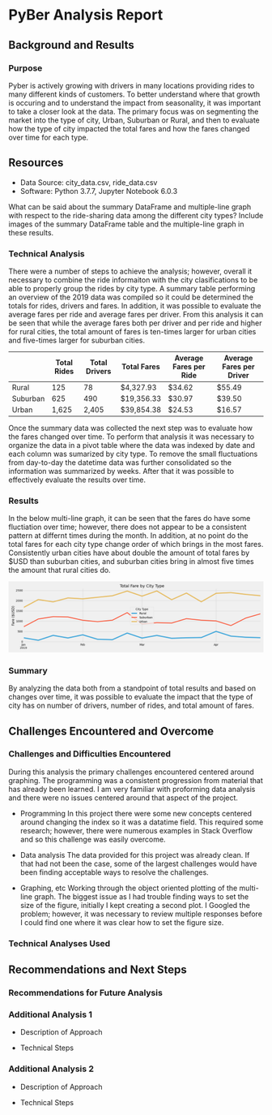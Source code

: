 # PyBer Analysis Report

## Background and Results

### Purpose
Pyber is actively growing with drivers in many locations providing rides to many different kinds of customers.  To better understand where that growth is occuring and to understand the impact from seasonality, it was important to take a closer look at the data.  The primary focus was on segmenting the market into the type of city, Urban, Suburban or Rural, and then to evaluate how the type of city impacted the total fares and how the fares changed over time for each type.  

## Resources
- Data Source:  city_data.csv, ride_data.csv
- Software:  Python 3.7.7, Jupyter Notebook 6.0.3

What can be said about the summary DataFrame and multiple-line graph with respect to the ride-sharing data among the different city types? Include images of the summary DataFrame table and the multiple-line graph in these results.


### Technical Analysis
There were a number of steps to achieve the analysis; however, overall it necessary to combine the ride informaiton with the city clasifications to be able to properly group the rides by city type.  A summary table performing an overview of the 2019 data was compiled so it could be determined the totals for rides, drivers and fares.  In addition, it was possible to evaluate the average fares per ride and average fares per driver.  From this analysis it can be seen that while the average fares both per driver and per ride and higher for rural cities, the total amount of fares is ten-times larger for urban cities and five-times larger for suburban cities.


|  | Total Rides | Total Drivers | Total Fares | Average Fares per Ride | Average Fares per Driver |
| --- | --- | --- | --- | --- | --- |
|Rural | 125 | 78 | $4,327.93 | $34.62 | $55.49 |
|Suburban | 625 | 490 | $19,356.33 | $30.97 | $39.50 |
|Urban | 1,625 | 2,405 | $39,854.38 | $24.53 | $16.57 |


Once the summary data was collected the next step was to evaluate how the fares changed over time.  To perform that analysis it was necessary to organize the data in a pivot table where the data was indexed by date and each column was sumarized by city type.  To remove the small fluctuations from day-to-day the datetime data was further consolidated so the information was summarized by weeks.  After that it was possible to effectively evaluate the results over time.



### Results
In the below multi-line graph, it can be seen that the fares do have some fluctiation over time; however, there does not appear to be a consistent pattern at differnt times during the month.  In addition, at no point do the total fares for each city type change order of which brings in the most fares.  Consistently urban cities have about double the amount of total fares by $USD than suburban cities, and suburban cities bring in almost five times the amount that rural cities do.  


!["PyBer Fares over time by City Type"](https://github.com/Duegan24/PyBer_Analysis/blob/master/Analysis/Fig8.png)

### Summary

By analyzing the data both from a standpoint of total results and based on changes over time, it was possible to evaluate the impact that the type of city has on number of drivers, number of rides, and total amount of fares.

## Challenges Encountered and Overcome

### Challenges and Difficulties Encountered

During this analysis the primary challenges encountered centered around graphing.  The programming was a consistent progression from material that has already been learned.  I am very familiar with proforming data analysis and there were no issues centered around that aspect of the project.

* Programming
In this project there were some new concepts centered around changing the index so it was a datatime field.  This required some research; however, there were numerous examples in Stack Overflow and so this challenge was easily overcome.

* Data analysis
The data provided for this project was already clean.  If that had not been the case, some of the largest challenges would have been finding acceptable ways to resolve the challenges.

* Graphing, etc
Working through the object oriented plotting of the multi-line graph.  The biggest issue as I had trouble finding ways to set the  size of the figure, initially I kept creating a second plot.  I Googled the problem; however, it was necessary to review multiple responses before I could find one where it was clear how to set the figure size.

### Technical Analyses Used

## Recommendations and Next Steps

### Recommendations for Future Analysis

### Additional Analysis 1

* Description of Approach

* Technical Steps

### Additional Analysis 2

* Description of Approach

* Technical Steps
